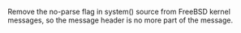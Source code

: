 Remove the no-parse flag in system() source from FreeBSD kernel 
messages, so the message header is no more part of the message.
